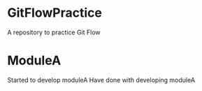 # GitFlowPractice
A repository to practice Git Flow

# ModuleA
Started to develop moduleA
Have done with developing moduleA
